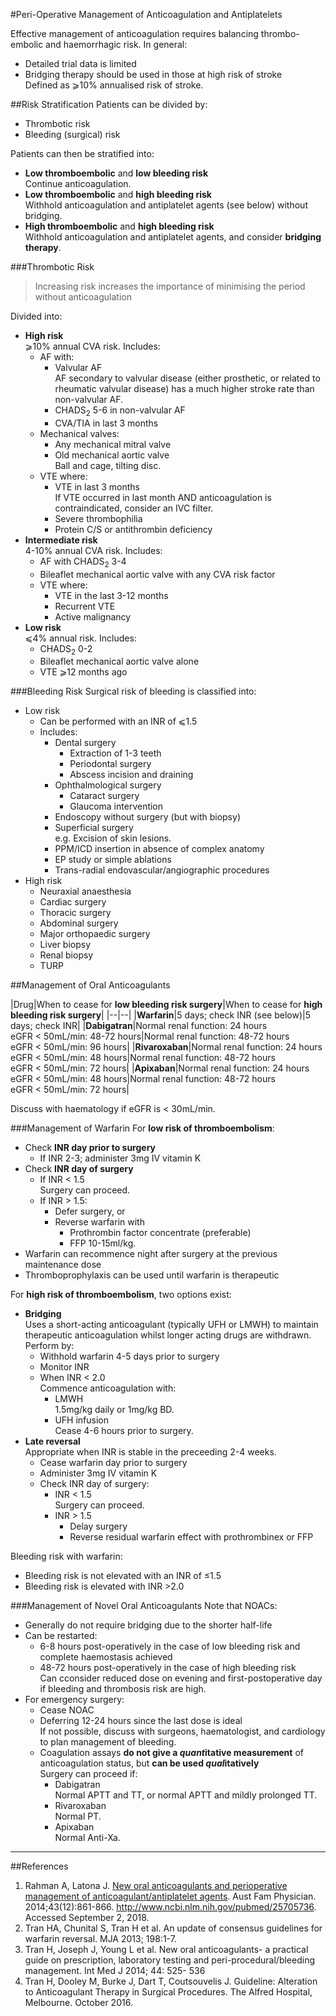 #Peri-Operative Management of Anticoagulation and Antiplatelets

Effective management of anticoagulation requires balancing thrombo-embolic and haemorrhagic risk. In general:
* Detailed trial data is limited
* Bridging therapy should be used in those at high risk of stroke  
Defined as ⩾10% annualised risk of stroke.




##Risk Stratification
Patients can be divided by:
* Thrombotic risk
* Bleeding (surgical) risk

Patients can then be stratified into:
* **Low thromboembolic** and **low bleeding risk**  
Continue anticoagulation.
* **Low thromboembolic** and **high bleeding risk**  
Withhold anticoagulation and antiplatelet agents (see below) without bridging.
* **High thromboembolic** and **high bleeding risk**  
Withhold anticoagulation and antiplatelet agents, and consider **bridging therapy**.

###Thrombotic Risk
>Increasing risk increases the importance of minimising the period without anticoagulation

Divided into:
* **High risk**  
⩾10% annual CVA risk. Includes:
	* AF with:
		* Valvular AF  
		AF secondary to valvular disease (either prosthetic, or related to rheumatic valvular disease) has a much higher stroke rate than non-valvular AF.
		* CHADS<sub>2</sub> 5-6 in non-valvular AF
		* CVA/TIA in last 3 months
	* Mechanical valves:
		* Any mechanical mitral valve
		* Old mechanical aortic valve  
		Ball and cage, tilting disc.
	* VTE where:
		* VTE in last 3 months  
		If VTE occurred in last month AND anticoagulation is contraindicated, consider an IVC filter.
		* Severe thrombophilia
		* Protein C/S or antithrombin deficiency
* **Intermediate risk**  
4-10% annual CVA risk. Includes:
	* AF with CHADS<sub>2</sub> 3-4
	* Bileaflet mechanical aortic valve with any CVA risk factor
	* VTE where:
		* VTE in the last 3-12 months
		* Recurrent VTE
		* Active malignancy
* **Low risk**  
⩽4% annual risk. Includes:
	* CHADS<sub>2</sub> 0-2
	* Bileaflet mechanical aortic valve alone
	* VTE ⩾12 months ago

###Bleeding Risk
Surgical risk of bleeding is classified into:
* Low risk
	* Can be performed with an INR of ⩽1.5
	* Includes:
		* Dental surgery
			* Extraction of 1-3 teeth
			* Periodontal surgery
			* Abscess incision and draining
		* Ophthalmological surgery
			* Cataract surgery
			* Glaucoma intervention
		* Endoscopy without surgery (but with biopsy)
		* Superficial surgery  
		e.g. Excision of skin lesions.
		* PPM/ICD insertion in absence of complex anatomy
		* EP study or simple ablations
		* Trans-radial endovascular/angiographic procedures
* High risk
	* Neuraxial anaesthesia
	* Cardiac surgery
	* Thoracic surgery
	* Abdominal surgery
	* Major orthopaedic surgery
	* Liver biopsy
	* Renal biopsy
	* TURP





##Management of Oral Anticoagulants

|Drug|When to cease for **low bleeding risk surgery**|When to cease for **high bleeding risk surgery**|
|--|--|
|**Warfarin**|5 days; check INR (see below)|5 days; check INR|
|**Dabigatran**|Normal renal function: 24 hours<br>eGFR < 50mL/min: 48-72 hours|Normal renal function: 48-72 hours<br>eGFR < 50mL/min: 96 hours|
|**Rivaroxaban**|Normal renal function: 24 hours<br>eGFR < 50mL/min: 48 hours|Normal renal function: 48-72 hours<br>eGFR < 50mL/min:  72 hours|
|**Apixaban**|Normal renal function: 24 hours<br>eGFR < 50mL/min: 48 hours|Normal renal function: 48-72 hours<br>eGFR < 50mL/min:  72 hours|

Discuss with haematology if eGFR is < 30mL/min.

###Management of Warfarin
For **low risk of thromboembolism**:
* Check **INR day prior to surgery**
	* If INR 2-3; administer 3mg IV vitamin K
* Check **INR day of surgery**
	* If INR < 1.5  
	Surgery can proceed.
	* If INR > 1.5:
		* Defer surgery, or
		* Reverse warfarin with
			* Prothrombin factor concentrate (preferable)
			* FFP
			10-15ml/kg.
* Warfarin can recommence night after surgery at the previous maintenance dose
* Thromboprophylaxis can be used until warfarin is therapeutic


For **high risk of thromboembolism**, two options exist:
* **Bridging**  
Uses a short-acting anticoagulant (typically UFH or LMWH) to maintain therapeutic anticoagulation whilst longer acting drugs are withdrawn. Perform by:
	* Withhold warfarin 4-5 days prior to surgery
	* Monitor INR
	* When INR < 2.0  
	Commence anticoagulation with:
		* LMWH  
		1.5mg/kg daily or 1mg/kg BD.
		* UFH infusion  
		Cease 4-6 hours prior to surgery.
* **Late reversal**  
Appropriate when INR is stable in the preceeding 2-4 weeks.
	* Cease warfarin day prior to surgery
	* Administer 3mg IV vitamin K
	* Check INR day of surgery:
		* INR < 1.5  
		Surgery can proceed.
		* INR > 1.5  
			* Delay surgery
			* Reverse residual warfarin effect with prothrombinex or FFP


Bleeding risk with warfarin:
* Bleeding risk is not elevated with an INR of ≤1.5
* Bleeding risk is elevated with INR >2.0

###Management of Novel Oral Anticoagulants
Note that NOACs:
* Generally do not require bridging due to the shorter half-life
* Can be restarted:
	* 6-8 hours post-operatively in the case of low bleeding risk and complete haemostasis achieved  
	* 48-72 hours post-operatively in the case of high bleeding risk  
	Can cconsider reduced dose on evening and first-postoperative day if bleeding and thrombosis risk are high.
* For emergency surgery:
	* Cease NOAC
	* Deferring 12-24 hours since the last dose is ideal  
	If not possible, discuss with surgeons, haematologist, and cardiology to plan management of bleeding.
	* Coagulation assays **do not give a *quant*itative measurement** of anticoagulation status, but **can be used *qual*itatively**  
	Surgery can proceed if:
		* Dabigatran  
		Normal APTT and TT, or normal APTT and mildly prolonged TT.
		* Rivaroxaban  
		Normal PT.
		* Apixaban  
		Normal Anti-Xa.







---

##References
1. Rahman A, Latona J. [New oral anticoagulants and perioperative management of anticoagulant/antiplatelet agents](https://www.racgp.org.au/afp/2014/december/new-oral-anticoagulants-and-perioperative-management-of-anticoagulantantiplatelet-agents/). Aust Fam Physician. 2014;43(12):861-866. http://www.ncbi.nlm.nih.gov/pubmed/25705736. Accessed September 2, 2018.
2. Tran HA, Chunital S, Tran H et al. An update of consensus guidelines for warfarin reversal. MJA 2013; 198:1-7.
3. Tran H, Joseph J, Young L et al. New oral anticoagulants- a practical guide on prescription, laboratory testing and peri-procedural/bleeding management. Int Med J 2014; 44: 525- 536
4. Tran H, Dooley M, Burke J, Dart T, Coutsouvelis J. Guideline: Alteration to Anticoagulant Therapy in Surgical Procedures. The Alfred Hospital, Melbourne. October 2016.